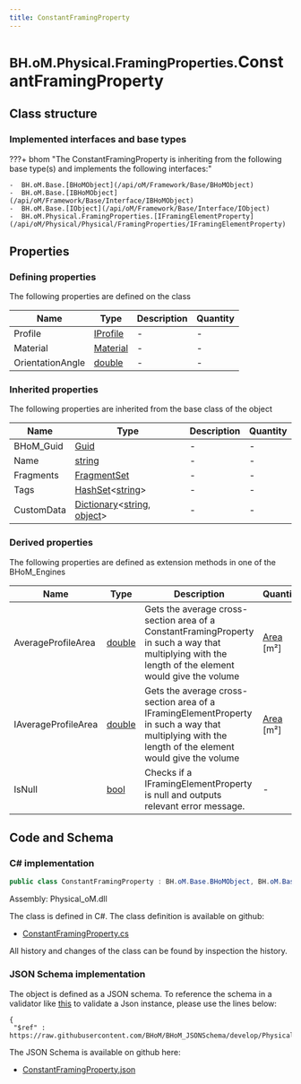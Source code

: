 ```yaml
---
title: ConstantFramingProperty
---
```


# <small>BH.oM.Physical.FramingProperties.</small>**ConstantFramingProperty**



## Class structure

### Implemented interfaces and base types

???+ bhom "The ConstantFramingProperty is inheriting from the following base type(s) and implements the following interfaces:"

    -  BH.oM.Base.[BHoMObject](/api/oM/Framework/Base/BHoMObject)
    -  BH.oM.Base.[IBHoMObject](/api/oM/Framework/Base/Interface/IBHoMObject)
    -  BH.oM.Base.[IObject](/api/oM/Framework/Base/Interface/IObject)
    -  BH.oM.Physical.FramingProperties.[IFramingElementProperty](/api/oM/Physical/Physical/FramingProperties/IFramingElementProperty)


## Properties



### Defining properties

The following properties are defined on the class

| Name             | Type             | Description      | Quantity         |
|------------------|------------------|------------------|------------------|
| Profile | [IProfile](/api/oM/Dimensional/Spatial/ShapeProfiles/IProfile) | - | - |
| Material | [Material](/api/oM/Physical/Physical/Materials/Material) | - | - |
| OrientationAngle | [double](https://learn.microsoft.com/en-us/dotnet/api/System.Double?view=netstandard-2.0) | - | - |


### Inherited properties
The following properties are inherited from the base class of the object

| Name             | Type             | Description      | Quantity         |
|------------------|------------------|------------------|------------------|
| BHoM_Guid | [Guid](https://learn.microsoft.com/en-us/dotnet/api/System.Guid?view=netstandard-2.0) | - | - |
| Name | [string](https://learn.microsoft.com/en-us/dotnet/api/System.String?view=netstandard-2.0) | - | - |
| Fragments | [FragmentSet](/api/oM/Framework/Base/FragmentSet) | - | - |
| Tags | [HashSet](https://learn.microsoft.com/en-us/dotnet/api/System.Collections.Generic.HashSet-1?view=netstandard-2.0)&lt;[string](https://learn.microsoft.com/en-us/dotnet/api/System.String?view=netstandard-2.0)&gt; | - | - |
| CustomData | [Dictionary](https://learn.microsoft.com/en-us/dotnet/api/System.Collections.Generic.Dictionary-2?view=netstandard-2.0)&lt;[string](https://learn.microsoft.com/en-us/dotnet/api/System.String?view=netstandard-2.0), [object](https://learn.microsoft.com/en-us/dotnet/api/System.Object?view=netstandard-2.0)&gt; | - | - |


### Derived properties

The following properties are defined as extension methods in one of the BHoM_Engines

| Name             | Type             | Description      | Quantity         | Engine           |
|------------------|------------------|------------------|------------------|------------------|
| AverageProfileArea | [double](https://learn.microsoft.com/en-us/dotnet/api/System.Double?view=netstandard-2.0) | Gets the average cross-section area of a ConstantFramingProperty in such a way that multiplying with the length of the element would give the volume | [Area](/api/oM/Dimensional/Quantities/Attributes/Area) [m²] | Physical_Engine |
| IAverageProfileArea | [double](https://learn.microsoft.com/en-us/dotnet/api/System.Double?view=netstandard-2.0) | Gets the average cross-section area of a IFramingElementProperty in such a way that multiplying with the length of the element would give the volume | [Area](/api/oM/Dimensional/Quantities/Attributes/Area) [m²] | Physical_Engine |
| IsNull | [bool](https://learn.microsoft.com/en-us/dotnet/api/System.Boolean?view=netstandard-2.0) | Checks if a IFramingElementProperty is null and outputs relevant error message. | - | Physical_Engine |


## Code and Schema

### C# implementation

``` C# title="C#"
public class ConstantFramingProperty : BH.oM.Base.BHoMObject, BH.oM.Base.IBHoMObject, BH.oM.Base.IObject, BH.oM.Physical.FramingProperties.IFramingElementProperty
```

Assembly: Physical_oM.dll

The class is defined in C#. The class definition is available on github:

- [ConstantFramingProperty.cs](https://github.com/BHoM/BHoM/blob/develop/Physical_oM/FramingProperties\ConstantFramingProperty.cs)

All history and changes of the class can be found by inspection the history.
### JSON Schema implementation

The object is defined as a JSON schema. To reference the schema in a validator like [this](https://www.jsonschemavalidator.net/) to validate a Json instance, please use the lines below:

``` { .json .copy .select } title="JSON Schema"
{
 "$ref" : https://raw.githubusercontent.com/BHoM/BHoM_JSONSchema/develop/Physical_oM/FramingProperties/ConstantFramingProperty.json}
```

The JSON Schema is available on github here:

- [ConstantFramingProperty.json](https://github.com/BHoM/BHoM_JSONSchema/blob/develop/Physical_oM/FramingProperties/ConstantFramingProperty.json)

